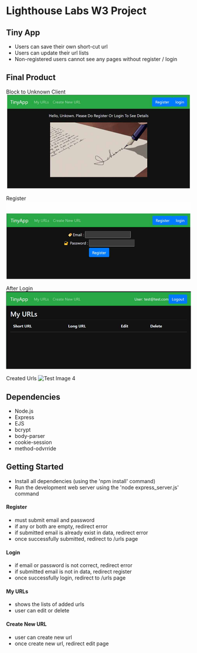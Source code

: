 # Lighthouse Labs W3 Project
## Tiny App
- Users can save their own short-cut url
- Users can update their url lists
- Non-registered users cannot see any pages without register / login


## Final Product
Block to Unknown Client
![Test Image 1](docs/unknown.jpg)

Register
![Test Image 2](docs/register.jpg)

After Login
![Test Image 3](docs/main.jpg)

Created Urls
![Test Image 4](docs/created_url.jpg)


## Dependencies
- Node.js
- Express
- EJS
- bcrypt
- body-parser
- cookie-session
- method-odvrride

## Getting Started

- Install all dependencies (using the 'npm install' command)
- Run the development web server using the 'node express_server.js' command


#### Register
- must submit email and password
- if any or both are empty, redirect error
- if submitted email is already exist in data, redirect error
- once successfully submitted, redirect to /urls page

#### Login
- if email or password is not correct, redirect error
- if submitted email is not in data, redirect register
- once successfully login, redirect to /urls page

#### My URLs
- shows the lists of added urls
- user can edit or delete

#### Create New URL
- user can create new url
- once create new url, redirect edit page

